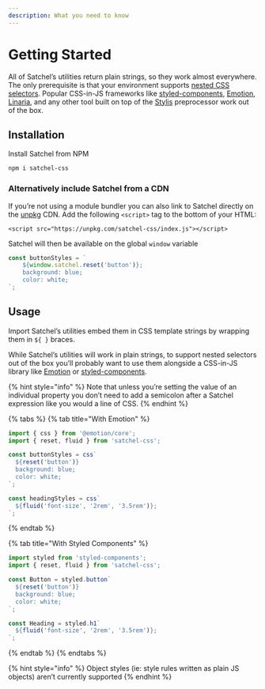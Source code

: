 ```yaml
---
description: What you need to know
---
```


# Getting Started

All of Satchel’s utilities return plain strings, so they work almost everywhere. The only prerequisite is that your environment supports [nested CSS selectors](https://tabatkins.github.io/specs/css-nesting/#nest-selector). Popular CSS-in-JS frameworks like [styled-components](https://styled-components.com/), [Emotion](https://emotion.sh/), [Linaria](https://linaria.now.sh/), and any other tool built on top of the [Stylis](https://github.com/thysultan/stylis.js) preprocessor work out of the box.

## Installation

Install Satchel from NPM

```bash
npm i satchel-css
```

### Alternatively include Satchel from a CDN

If you’re not using a module bundler you can also link to Satchel directly on the [unpkg](https://unpkg.com/) CDN. Add the following `<script>` tag to the bottom of your HTML:

```markup
<script src="https://unpkg.com/satchel-css/index.js"></script>
```

Satchel will then be available on the global `window` variable

```javascript
const buttonStyles = `
    ${window.satchel.reset('button')};
    background: blue;
    color: white;
`;
```

## Usage

Import Satchel’s utilities embed them in CSS template strings by wrapping them in `${ }` braces.

While Satchel’s utilities will work in plain strings, to support nested selectors out of the box you’ll probably want to use them alongside a CSS-in-JS library like [Emotion](https://emotion.sh) or [styled-components](https://styled-components.com).

{% hint style="info" %}
Note that unless you’re setting the value of an individual property you don’t need to add a semicolon after a Satchel expression like you would a line of CSS.
{% endhint %}

{% tabs %}
{% tab title="With Emotion" %}
```javascript
import { css } from '@emotion/core';
import { reset, fluid } from 'satchel-css';

const buttonStyles = css`
  ${reset('button')}
  background: blue;
  color: white;
`;

const headingStyles = css`
  ${fluid('font-size', '2rem', '3.5rem')};
`;
```
{% endtab %}

{% tab title="With Styled Components" %}
```javascript
import styled from 'styled-components';
import { reset, fluid } from 'satchel-css';

const Button = styled.button`
  ${reset('button')}
  background: blue;
  color: white;
`;

const Heading = styled.h1`
  ${fluid('font-size', '2rem', '3.5rem')};
`;
```
{% endtab %}
{% endtabs %}

{% hint style="info" %}
Object styles \(ie: style rules written as plain JS objects\) aren’t currently supported
{% endhint %}

